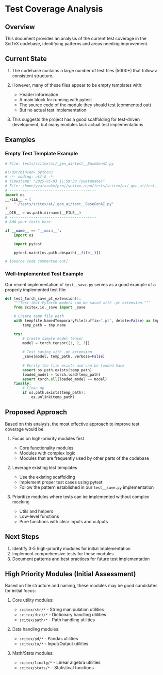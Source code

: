 # Test Coverage Analysis

## Overview

This document provides an analysis of the current test coverage in the SciTeX codebase, identifying patterns and areas needing improvement.

## Current State

1. The codebase contains a large number of test files (5000+) that follow a consistent structure.
2. However, many of these files appear to be empty templates with:
   - Header information
   - A main block for running with pytest
   - The source code of the module they should test (commented out)
   - But no actual test implementation

3. This suggests the project has a good scaffolding for test-driven development, but many modules lack actual test implementations.

## Examples

### Empty Test Template Example

```python
# File: tests/scitex/ai/_gen_ai/test__BaseGenAI.py

#!/usr/bin/env python3
# -*- coding: utf-8 -*-
# Timestamp: "2025-05-03 11:59:38 (ywatanabe)"
# File: /home/ywatanabe/proj/scitex_repo/tests/scitex/ai/_gen_ai/test__BaseGenAI.py
# ----------------------------------------
import os
__FILE__ = (
    "./tests/scitex/ai/_gen_ai/test__BaseGenAI.py"
)
__DIR__ = os.path.dirname(__FILE__)
# ----------------------------------------
# Add your tests here

if __name__ == "__main__":
    import os

    import pytest

    pytest.main([os.path.abspath(__file__)])

# [Source code commented out]
```

### Well-Implemented Test Example

Our recent implementation of `test__save.py` serves as a good example of a properly implemented test file:

```python
def test_torch_save_pt_extension():
    """Test that PyTorch models can be saved with .pt extension."""
    from scitex.io._save import _save

    # Create temp file path
    with tempfile.NamedTemporaryFile(suffix=".pt", delete=False) as tmp:
        temp_path = tmp.name

    try:
        # Create simple model tensor
        model = torch.tensor([1, 2, 3])
        
        # Test saving with .pt extension
        _save(model, temp_path, verbose=False)
        
        # Verify the file exists and can be loaded back
        assert os.path.exists(temp_path)
        loaded_model = torch.load(temp_path)
        assert torch.all(loaded_model == model)
    finally:
        # Clean up
        if os.path.exists(temp_path):
            os.unlink(temp_path)
```

## Proposed Approach

Based on this analysis, the most effective approach to improve test coverage would be:

1. Focus on high-priority modules first
   - Core functionality modules
   - Modules with complex logic
   - Modules that are frequently used by other parts of the codebase

2. Leverage existing test templates
   - Use the existing scaffolding
   - Implement proper test cases using pytest
   - Follow the pattern established in our `test__save.py` implementation

3. Prioritize modules where tests can be implemented without complex mocking
   - Utils and helpers
   - Low-level functions
   - Pure functions with clear inputs and outputs

## Next Steps

1. Identify 3-5 high-priority modules for initial implementation
2. Implement comprehensive tests for these modules 
3. Document patterns and best practices for future test implementation

## High Priority Modules (Initial Assessment)

Based on file structure and naming, these modules may be good candidates for initial focus:

1. Core utility modules:
   - `scitex/str/*` - String manipulation utilities
   - `scitex/dict/*` - Dictionary handling utilities
   - `scitex/path/*` - Path handling utilities

2. Data handling modules:
   - `scitex/pd/*` - Pandas utilities 
   - `scitex/io/*` - Input/Output utilities

3. Math/Stats modules:
   - `scitex/linalg/*` - Linear algebra utilities
   - `scitex/stats/*` - Statistical functions